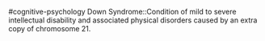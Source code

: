 #cognitive-psychology 
Down Syndrome::Condition of mild to severe intellectual disability and associated physical disorders caused by an extra copy of chromosome 21.